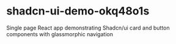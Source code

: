 # shadcn-ui-demo-okq48o1s
Single page React app demonstrating Shadcn/ui card and button components with glassmorphic navigation
